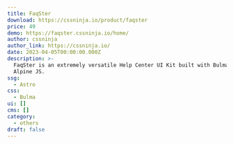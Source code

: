 ```yaml
---
title: FaqSter
download: https://cssninja.io/product/faqster
price: 49
demo: https://faqster.cssninja.io/home/
author: cssninja
author_link: https://cssninja.io/
date: 2023-04-05T00:00:00.000Z
description: >-
  FaqSter is an extremely versatile Help Center UI Kit built with Bulma and
  Alpine JS.
ssg:
  - Astro
css:
  - Bulma
ui: []
cms: []
category:
  - others
draft: false
---
```

